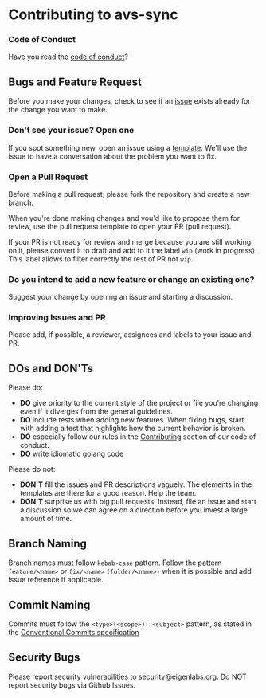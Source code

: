 # Contributing to avs-sync


### Code of Conduct

Have you read the [code of conduct](https://github.com/Layr-Labs/avs-sync/blob/master/CODE_OF_CONDUCT.md)?

## Bugs and Feature Request

Before you make your changes, check to see if an [issue](https://github.com/Layr-Labs/avs-sync/issues) exists already for the change you want to make.

### Don't see your issue? Open one

If you spot something new, open an issue using a [template](https://github.com/Layr-Labs/avs-sync/issues/new/choose). We'll use the issue to have a conversation about the problem you want to fix.

### Open a Pull Request
Before making a pull request, please fork the repository and create a new branch.

When you're done making changes and you'd like to propose them for review, use the pull request template to open your PR (pull request).

If your PR is not ready for review and merge because you are still working on it, please convert it to draft and add to it the label `wip` (work in progress). This label allows to filter correctly the rest of PR not `wip`. 

### Do you intend to add a new feature or change an existing one?

Suggest your change by opening an issue and starting a discussion.

### Improving Issues and PR

Please add, if possible, a reviewer, assignees and labels to your issue and PR.

## DOs and DON'Ts

Please do:

* **DO** give priority to the current style of the project or file you're changing even if it diverges from the general guidelines.
* **DO** include tests when adding new features. When fixing bugs, start with adding a test that highlights how the current behavior is broken.
* **DO** especially follow our rules in the [Contributing](https://github.com/Layr-Labs/avs-sync/blob/master/CODE_OF_CONDUCT.md#contributing) section of our code of conduct.
* **DO** write idiomatic golang code 

Please do not:

* **DON'T** fill the issues and PR descriptions vaguely. The elements in the templates are there for a good reason. Help the team. 
* **DON'T** surprise us with big pull requests. Instead, file an issue and start a discussion so we can agree on a direction before you invest a large amount of time.

## Branch Naming

Branch names must follow `kebab-case` pattern. Follow the pattern `feature/<name>` or `fix/<name>` `(folder/<name>)` when it is possible and add issue reference if applicable.

## Commit Naming

Commits must follow the `<type>(<scope>): <subject>` pattern, as stated in the [Conventional Commits specification](https://www.conventionalcommits.org/en/v1.0.0/)

## Security Bugs
Please report security vulnerabilities to security@eigenlabs.org. Do NOT report security bugs via Github Issues.
